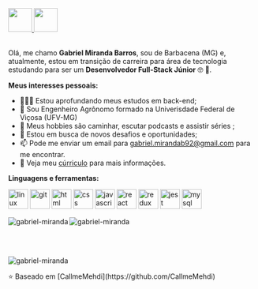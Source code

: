 <a href="https://www.linkedin.com/in/gabrielmirandab/" target="_blank">
  <img src="https://cdn.iconscout.com/icon/free/png-64/linkedin-3089482-2567434.png" width="48px" height="48px">
</a> 

<a href="https://github.com/gabrielmirandaBR" target="_blank">
  <img src="https://cdn.iconscout.com/icon/free/png-64/github-3089487-2567439.png" width="48px" height="48px">
</a>

<br />
<br />

Olá, me chamo **Gabriel Miranda Barros**, sou de Barbacena (MG) e, atualmente, estou em transição de carreira para área de tecnologia estudando para ser um **Desenvolvedor Full-Stack Júnior** :nerd_face: :rocket:. 

**Meus interesses pessoais:**

- 👨🏽‍💻 Estou aprofundando meus estudos em back-end;
- 🌱 Sou Engenheiro Agrônomo formado na Univerisdade Federal de Viçosa (UFV-MG) 
- 🤔 Meus hobbies são caminhar, escutar podcasts e assistir séries ;
- 💼 Estou em busca de novos desafios e oportunidades;
- 📫 Pode me enviar um email para gabriel.mirandab92@gmail.com para me encontrar.
- 📝 Veja meu <a href="https://drive.google.com/file/d/1wRaIxfpptDjReBQRJPqjL7zHyIYpPuAB/view?usp=sharing" target="_blank">cúrriculo</a> para mais informações.


**Linguagens e ferramentas:**  

<p align="left">
  <img src="https://cdn.iconscout.com/icon/free/png-64/linux-17-570099.png" alt="linux" width="40" height="40"/> 
  <img src="https://cdn.iconscout.com/icon/free/png-64/git-225996.png" alt="git" width="40" height="40"/> 
  <img src="https://cdn.iconscout.com/icon/free/png-64/html-2752158-2284975.png" alt="html" width="40" height="40" />
  <img src="https://cdn.iconscout.com/icon/free/png-64/css-131-722685.png" alt="css" width="40" height="40"/>
  <img src="https://cdn.iconscout.com/icon/free/png-64/javascript-2752148-2284965.png" alt="javascript" width="40" height="40"/> 
  <img src="https://cdn.iconscout.com/icon/free/png-64/react-3-1175109.png" alt="react" width="40" height="40"/> 
  <img src="https://cdn.iconscout.com/icon/free/png-64/redux-3629018-3030243.png" alt="redux" width="40" height="40"/> 
  <img src="https://cdn.iconscout.com/icon/free/png-64/jest-3521517-2945020.png" alt="jest" width="40" height="40"/>
  <img src="https://cdn.iconscout.com/icon/free/png-256/mysql-3628940-3030165.png" alt="mysql" width="40" height="40"/> 
  
 
</p>

<p>
    <img align="left" src="https://github-readme-stats.vercel.app/api?username=gabrielmirandaBR&show_icons=true&theme=dark" alt="gabriel-miranda" />
</p>

<p>
    <img align="center" src="https://github-readme-stats.vercel.app/api/top-langs/?username=gabrielmirandaBR&layout=compact&theme=dark" alt="gabriel-miranda" />
</p>

<br />
<br />

<p align="left"> <img src="https://komarev.com/ghpvc/?username=gabrielmirandabR" alt="gabriel-miranda" /> </p>

<p align="left">⭐️ Baseado em [CallmeMehdi](https://github.com/CallmeMehdi)</p>

